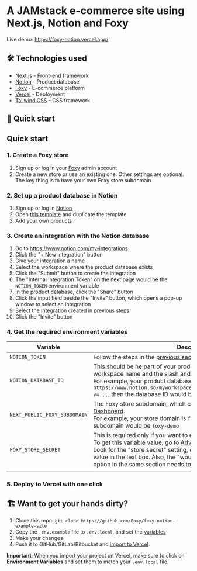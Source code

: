 # A JAMstack e-commerce site using Next.js, Notion and Foxy

Live demo: https://foxy-notion.vercel.app/

## 🛠 Technologies used

- [Next.js](https://nextjs.org/) - Front-end framework
- [Notion](https://www.notion.so/) - Product database
- [Foxy](https://foxy.io/) - E-commerce platform
- [Vercel](https://vercel.com/) - Deployment
- [Tailwind CSS](https://tailwindcss.com/) - CSS framework

## 🚀 Quick start

## Quick start

### 1. Create a Foxy store

1. Sign up or log in your [Foxy](https://admin.foxycart.com/admin) admin account
2. Create a new store or use an existing one. Other settings are optional. The key thing is to have your own Foxy store subdomain

### 2. Set up a product database in Notion

1. Sign up or log in [Notion](https://www.notion.so/login)
2. Open [this template](https://bustling-naranja-1d1.notion.site/009d7e02dbe8479fb0bbc80458a5eb0d?v=2f6b23ba9e99493da557cf82ac5210bb) and duplicate the template
3. Add your own products

### 3. Create an integration with the Notion database

1. Go to https://www.notion.com/my-integrations
2. Click the "+ New integration" button
3. Give your integration a name
4. Select the workspace where the product database exists
5. Click the "Submit" button to create the integration
6. The "Internal Integration Token" on the next page would be the `NOTION_TOKEN` environment variable
7. In the product database, click the "Share" button
8. Click the input field beside the "Invite" button, which opens a pop-up window to select an integration
9. Select the integration created in previous steps
10. Click the "Invite" button

### 4. Get the required environment variables

| Variable                     | Description                                                                                                                                                                                                                                                                                                                                                                                                                                                                            |
| ---------------------------- | -------------------------------------------------------------------------------------------------------------------------------------------------------------------------------------------------------------------------------------------------------------------------------------------------------------------------------------------------------------------------------------------------------------------------------------------------------------------------------------- |
| `NOTION_TOKEN`               | Follow the steps in the [previous section](#3.-Create-an-integration-with-the-Notion-database) to get this variablevalue                                                                                                                                                                                                                                                                                                                                                               |
| `NOTION_DATABASE_ID`         | This should be he part of your product database URL after the workspace name and the slash and before the question mark. <br /> For example, your product database URL is `https://www.notion.so/myworkspace/a8aec43384f447ed84390e8e42c2e089?v=...`, then the database ID would be `a8aec43384f447ed84390e8e42c2e089`                                                                                                                                                                 |
| `NEXT_PUBLIC_FOXY_SUBDOMAIN` | The Foxy store subdomain, which can be found in the Foxy admin [Dashboard](https://admin.foxycart.com/admin.php). <br /> For example, your store domain is `foxy-demo.foxycart.com`, then the subdomain would be `foxy-demo`                                                                                                                                                                                                                                                           |
| `FOXY_STORE_SECRET`          | This is required only if you want to enable [Foxy HMAC cart validation](https://wiki.foxycart.com/v/2.0/hmac_validation). <br /> To get this variable value, go to [Advanced Settings](https://admin.foxycart.com/admin.php?ThisAction=EditAdvancedFeatures) in the Foxy admin. Look for the "store secret" setting, click the "Show" button, and copy the value in the text box. Also, the "would you like to enable cart validation?" option in the same section needs to be checked |
|                              |

### 5. Deploy to Vercel with one click

## 🏗 Want to get your hands dirty?

1. Clone this repo: `git clone https://github.com/Foxy/foxy-notion-example-site`
2. Copy the `.env.example` file to `.env.local`, and set the [variables](#4.-Get-the-required-environment-variables)
3. Make your changes
4. Push it to GitHub/GitLab/Bitbucket and [import to Vercel](https://vercel.com/new).

**Important**: When you import your project on Vercel, make sure to click on **Environment Variables** and set them to match your `.env.local` file.

